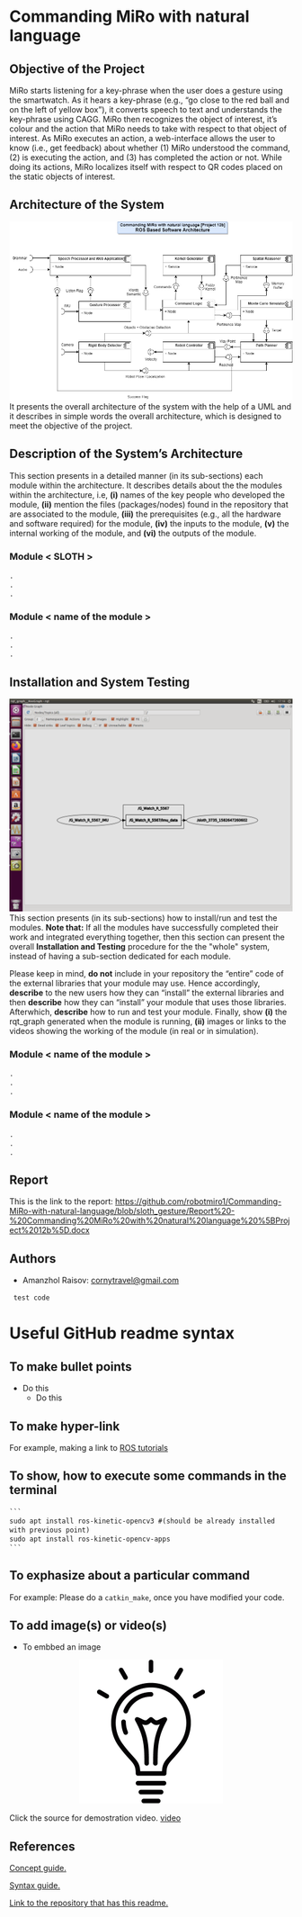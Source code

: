 ﻿# Commanding MiRo with natural language
## Objective of the Project
MiRo starts listening for a key-phrase when the user does a gesture using
the smartwatch. As it hears a key-phrase (e.g., “go close to the red ball and
on the left of yellow box”), it converts speech to text and understands the
key-phrase using CAGG. MiRo then recognizes the object of interest, it’s
colour and the action that MiRo needs to take with respect to that object of
interest.
As MiRo executes an action, a web-interface allows the user to know (i.e.,
get feedback) about whether (1) MiRo understood the command, (2) is
executing the action, and (3) has completed the action or not. While doing
its actions, MiRo localizes itself with respect to QR codes placed on the
static objects of interest.

## Architecture of the System

![alt text](https://github.com/robotmiro1/Commanding-MiRo-with-natural-language/blob/sloth_gesture/images/architecture.png)
It presents the overall architecture of the system with the help of a UML and it describes in simple words the overall architecture, which is designed to meet the objective of the project.

## Description of the System’s Architecture
This section presents in a detailed manner (in its sub-sections) each module within the architecture.
It describes details about the the modules within the architecture, i.e, **(i)** names of the key people who developed the module, **(ii)** mention the files (packages/nodes) found in the repository that are associated to the module, **(iii)** the prerequisites (e.g., all the hardware and software required) for the module, **(iv)** the inputs to the module, **(v)** the internal working of the module, and **(vi)** the outputs of the module.

### Module < SLOTH >
	.
	.
	.
	
### Module < name of the module >
	.
	.
	.
	
## Installation and System Testing
![alt text](https://github.com/robotmiro1/Commanding-MiRo-with-natural-language/blob/sloth_gesture/images/Screenshot%20from%202020-02-25%2017-18-31.png)
This section presents (in its sub-sections) how to install/run and test the modules. **Note that:** If all the modules have successfully completed their work and integrated everything together, then this section can present the overall **Installation and Testing** procedure for the the "whole" system, instead of having a sub-section dedicated for each module. 

Please keep in mind, **do not** include in your repository the “entire” code of the external libraries that your module may use. Hence accordingly, **describe** to the new users how they can “install” the external libraries and then **describe** how they can “install” your module that uses those libraries. Afterwhich, **describe** how to run and test your module. Finally, show **(i)** the rqt_graph generated when the module is running, **(ii)** images or links to the videos showing the working of the module (in real or in simulation).

### Module < name of the module >
	.
	.
	.
	
### Module < name of the module >
	.
	.
	.
	
## Report

This is the link to the report:  https://github.com/robotmiro1/Commanding-MiRo-with-natural-language/blob/sloth_gesture/Report%20-%20Commanding%20MiRo%20with%20natural%20language%20%5BProject%2012b%5D.docx 

## Authors
* Amanzhol Raisov: cornytravel@gmail.com

 ```
  test code
  ```

# Useful GitHub readme syntax

## To make bullet points

* Do this
	* Do this

## To make hyper-link

For example, making a link to [ROS tutorials](http://wiki.ros.org/ROS/Tutorials)

## To show, how to execute some commands in the terminal

    ```
    sudo apt install ros-kinetic-opencv3 #(should be already installed with previous point)
    sudo apt install ros-kinetic-opencv-apps
    ```

## To exphasize about a particular command

For example: Please do a ```catkin_make```, once you have modified your code. 

## To add image(s) or video(s)

* To embbed an image

<p align="center"> 
<img src="https://github.com/yushakareem/test-delete/blob/master/light-bulb-2-256.gif">
</p>

Click the source for demostration video. [video](https://youtu.be/3E2BOBpMcWM)

## References

[Concept guide.](https://guides.github.com/features/wikis/)

[Syntax guide.](https://help.github.com/en/articles/basic-writing-and-formatting-syntax)

[Link to the repository that has this readme.](https://github.com/EmaroLab/GitHub_Readme_Template)
